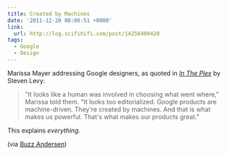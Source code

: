 ```yaml
---
title: Created by Machines
date: '2011-12-20 00:06:51 +0000'
link:
  url: http://log.scifihifi.com/post/14250409420
tags:
  - Google
  - Design
---
```

Marissa Mayer addressing Google designers, as quoted in <cite>[In The Plex][1]</cite> by Steven Levy:

> "It looks like a human was involved in choosing what went where," Marissa told them. "It looks too editorialized. Google products are machine-driven. They're created by machines. And that is what makes us powerful. That's what makes our products great."

This explains *everything*.

(via [Buzz Andersen][2])

[1]: http://www.amazon.co.uk/dp/1416596585
[2]: http://log.scifihifi.com/post/14250409420
